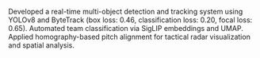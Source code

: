 Developed a real-time multi-object detection and tracking system using YOLOv8 and ByteTrack (box loss: 0.46, classification loss: 0.20, focal loss: 0.65). Automated team classification via SigLIP embeddings and UMAP. Applied homography-based pitch alignment for tactical radar visualization and spatial analysis.
